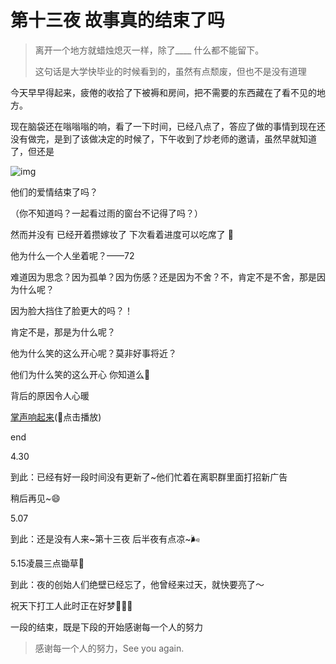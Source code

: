 # 第十三夜 故事真的结束了吗



> 离开一个地方就蜡烛熄灭一样，除了____ 什么都不能留下。
>
> 这句话是大学快毕业的时候看到的，虽然有点颓废，但也不是没有道理



今天早早得起来，疲倦的收拾了下被褥和房间，把不需要的东西藏在了看不见的地方。

 现在脑袋还在嗡嗡嗡的响，看了一下时间，已经八点了，答应了做的事情到现在还没有做完，是到了该做决定的时候了，下午收到了炒老师的邀请，虽然早就知道了，但还是

![img](/Users/zhangyunan/project/growth/img/IMG_20210424_185255.jpeg)

他们的爱情结束了吗？

（你不知道吗？一起看过雨的窗台不记得了吗？）

然而并没有 已经开着攒嫁妆了 下次看着进度可以吃席了 👀

他为什么一个人坐着呢？——72

难道因为思念？因为孤单？因为伤感？还是因为不舍？不，肯定不是不舍，那是因为什么呢？

因为脸大挡住了脸更大的吗？！

肯定不是，那是为什么呢？

他为什么笑的这么开心呢？莫非好事将近？

他们为什么笑的这么开心 你知道么🤔

背后的原因令人心暖

[掌声响起来](https://music.163.com/song?id=27676106&userid=1678511134)(🎵点击播放)

end 



4.30

到此：已经有好一段时间没有更新了~他们忙着在离职群里面打招新广告

稍后再见~😄 



5.07

到此：还是没有人来~第十三夜 后半夜有点凉~🌬 



5.15凌晨三点锄草🌱

到此：夜的创始人们绝壁已经忘了，他曾经来过天，就快要亮了～

祝天下打工人此时正在好梦🔮🌛✨       



一段的结束，既是下段的开始感谢每一个人的努力



> 感谢每一个人的努力，See you again.


